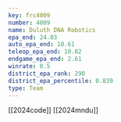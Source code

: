 ```yaml
---
key: frc4009
number: 4009
name: Duluth DNA Robotics
epa_end: 24.03
auto_epa_end: 10.61
teleop_epa_end: 10.82
endgame_epa_end: 2.61
winrate: 0.5
district_epa_rank: 290
district_epa_percentile: 0.839
type: Team
---
```

[[2024code]]
[[2024mndu]]
